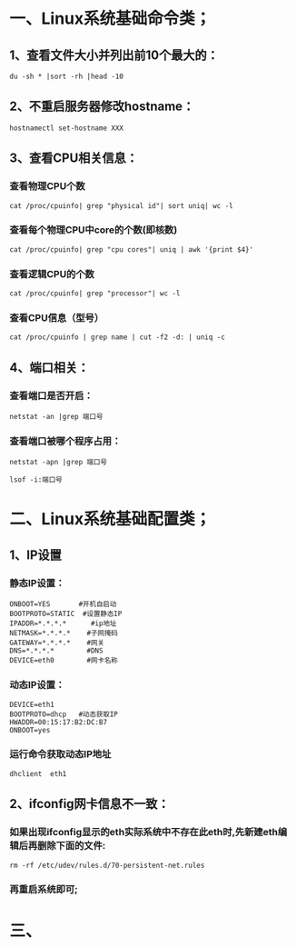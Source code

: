 # 一、Linux系统基础命令类；

## 1、查看文件大小并列出前10个最大的：
```du -sh * |sort -rh |head -10```

## 2、不重启服务器修改hostname：
```hostnamectl set-hostname XXX```

## 3、查看CPU相关信息：
<!--如果CPU信息有两个相同的”core id”，那么CPU是有超线程的；
总物理核数 = 物理CPU个数 X 每颗物理CPU的核数
总逻辑核数 = 物理CPU个数 X 每颗物理CPU的核数 X 2(超线程数)'-->
### 查看物理CPU个数
```cat /proc/cpuinfo| grep "physical id"| sort uniq| wc -l```
### 查看每个物理CPU中core的个数(即核数)
```cat /proc/cpuinfo| grep "cpu cores"| uniq | awk '{print $4}'```
### 查看逻辑CPU的个数
```cat /proc/cpuinfo| grep "processor"| wc -l```
### 查看CPU信息（型号）
```cat /proc/cpuinfo | grep name | cut -f2 -d: | uniq -c```

## 4、端口相关：
### 查看端口是否开启：
```netstat -an |grep 端口号```
### 查看端口被哪个程序占用：
```netstat -apn |grep 端口号```

```lsof -i:端口号```

# 二、Linux系统基础配置类；
## 1、IP设置
### 静态IP设置：
```
ONBOOT=YES       #开机自启动
BOOTPROTO=STATIC  #设置静态IP
IPADDR=*.*.*.*      #ip地址
NETMASK=*.*.*.*    #子网掩码
GATEWAY=*.*.*.*    #网关
DNS=*.*.*.*        #DNS
DEVICE=eth0        #网卡名称
```

### 动态IP设置：
```
DEVICE=eth1
BOOTPROTO=dhcp   #动态获取IP
HWADDR=00:15:17:B2:DC:B7
ONBOOT=yes
```
### 运行命令获取动态IP地址
```dhclient  eth1```

## 2、ifconfig网卡信息不一致：
### 如果出现ifconfig显示的eth实际系统中不存在此eth时,先新建eth编辑后再删除下面的文件:
```rm -rf /etc/udev/rules.d/70-persistent-net.rules```
### 再重启系统即可;
# 三、